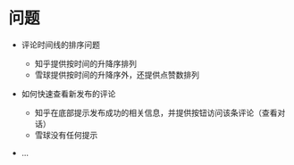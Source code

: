 # 问题
- 评论时间线的排序问题
    
    - 知乎提供按时间的升降序排列
    - 雪球提供按时间的升降序外，还提供点赞数排列

- 如何快速查看新发布的评论

    - 知乎在底部提示发布成功的相关信息，并提供按钮访问该条评论（查看对话）
    - 雪球没有任何提示

- ...
